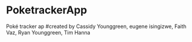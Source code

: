 # PoketrackerApp
Poké tracker ap
#created by
Cassidy Younggreen, eugene isingizwe, Faith Vaz, Ryan Younggreen, Tim Hanna
